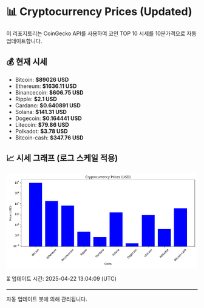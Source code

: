 
# 📊 Cryptocurrency Prices (Updated)

이 리포지토리는 CoinGecko API를 사용하여 코인 TOP 10 시세를 10분가격으로 자동 업데이트합니다.

## 💰 현재 시세
- Bitcoin: **$89026 USD**
- Ethereum: **$1636.11 USD**
- Binancecoin: **$606.75 USD**
- Ripple: **$2.1 USD**
- Cardano: **$0.640891 USD**
- Solana: **$141.31 USD**
- Dogecoin: **$0.164441 USD**
- Litecoin: **$79.86 USD**
- Polkadot: **$3.78 USD**
- Bitcoin-cash: **$347.76 USD**

## 📈 시세 그래프 (로그 스케일 적용)
![Crypto Prices](crypto_prices.png)

⏳ 업데이트 시간: 2025-04-22 13:04:09 (UTC)

---
자동 업데이트 봇에 의해 관리됩니다.
